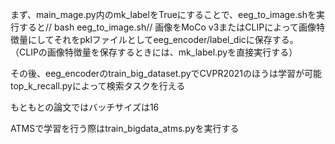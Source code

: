 まず、main_mage.py内のmk_labelをTrueにすることで、eeg_to_image.shを実行すると//
bash eeg_to_image.sh//
画像をMoCo v3またはCLIPによって画像特徴量にしてそれをpklファイルとしてeeg_encoder/label_dicに保存する。
（CLIPの画像特徴量を保存するときには、mk_label.pyを直接実行する）

その後、eeg_encoderのtrain_big_dataset.pyでCVPR2021のほうは学習が可能
top_k_recall.pyによって検索タスクを行える

もともとの論文ではバッチサイズは16

ATMSで学習を行う際はtrain_bigdata_atms.pyを実行する
